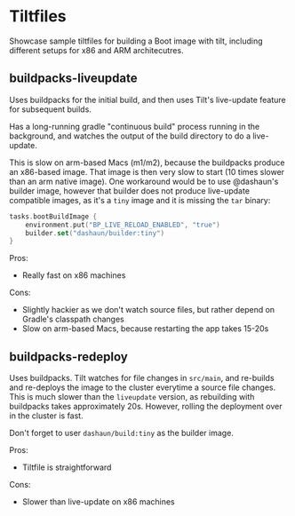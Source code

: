 # Tiltfiles

Showcase sample tiltfiles for building a Boot image with tilt, including different setups for x86
and ARM architecutres.

## buildpacks-liveupdate

Uses buildpacks for the initial build, and then uses Tilt's live-update feature for subsequent
builds.

Has a long-running gradle "continuous build" process running in the background, and watches the
output of the build directory to do a live-update.

This is slow on arm-based Macs (m1/m2), because the buildpacks produce an x86-based image. That
image is then very slow to start (10 times slower than an arm native image). One workaround would be
to use @dashaun's builder image, however that builder does not produce live-update compatible
images, as it's a `tiny` image and it is missing the `tar` binary:

```kotlin
tasks.bootBuildImage {
	environment.put("BP_LIVE_RELOAD_ENABLED", "true")
	builder.set("dashaun/builder:tiny")
}
```

Pros:
- Really fast on x86 machines

Cons:
- Slightly hackier as we don't watch source files, but rather depend on Gradle's classpath changes
- Slow on arm-based Macs, because restarting the app takes 15-20s

## buildpacks-redeploy

Uses buildpacks. Tilt watches for file changes in `src/main`, and re-builds and re-deploys the image
to the cluster everytime a source file changes. This is much slower than the `liveupdate` version,
as rebuilding with buildpacks takes approximately 20s. However, rolling the deployment over in the
cluster is fast.

Don't forget to user `dashaun/build:tiny` as the builder image.

Pros:
- Tiltfile is straightforward

Cons:
- Slower than live-update on x86 machines


